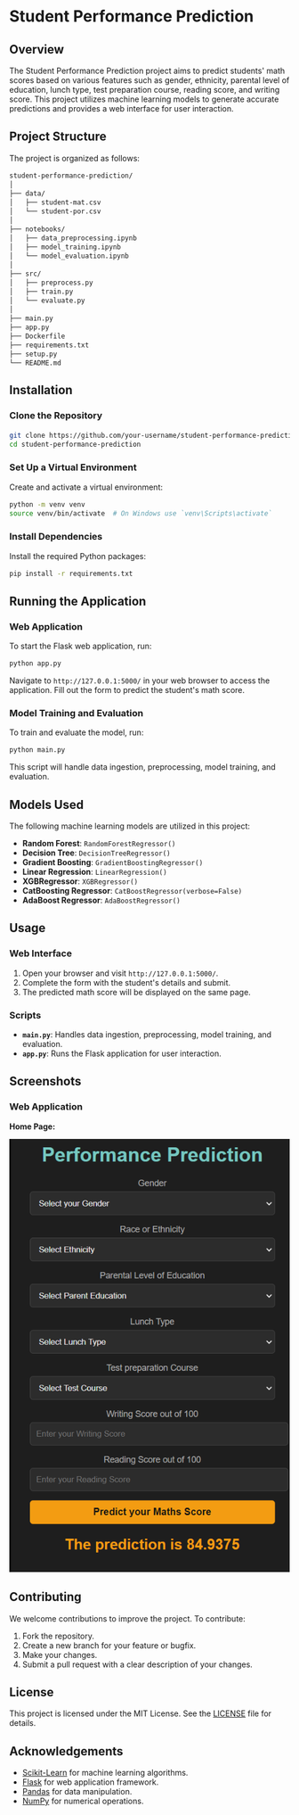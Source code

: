 
# Student Performance Prediction

## Overview

The Student Performance Prediction project aims to predict students' math scores based on various features such as gender, ethnicity, parental level of education, lunch type, test preparation course, reading score, and writing score. This project utilizes machine learning models to generate accurate predictions and provides a web interface for user interaction.

## Project Structure

The project is organized as follows:

```plaintext
student-performance-prediction/
│
├── data/
│   ├── student-mat.csv
│   └── student-por.csv
│
├── notebooks/
│   ├── data_preprocessing.ipynb
│   ├── model_training.ipynb
│   └── model_evaluation.ipynb
│
├── src/
│   ├── preprocess.py
│   ├── train.py
│   └── evaluate.py
│
├── main.py
├── app.py
├── Dockerfile
├── requirements.txt
├── setup.py
└── README.md
```

## Installation

### Clone the Repository

```bash
git clone https://github.com/your-username/student-performance-prediction.git
cd student-performance-prediction
```

### Set Up a Virtual Environment

Create and activate a virtual environment:

```bash
python -m venv venv
source venv/bin/activate  # On Windows use `venv\Scripts\activate`
```

### Install Dependencies

Install the required Python packages:

```bash
pip install -r requirements.txt
```

## Running the Application

### Web Application

To start the Flask web application, run:

```bash
python app.py
```

Navigate to `http://127.0.0.1:5000/` in your web browser to access the application. Fill out the form to predict the student's math score.

### Model Training and Evaluation

To train and evaluate the model, run:

```bash
python main.py
```

This script will handle data ingestion, preprocessing, model training, and evaluation.

## Models Used

The following machine learning models are utilized in this project:

- **Random Forest**: `RandomForestRegressor()`
- **Decision Tree**: `DecisionTreeRegressor()`
- **Gradient Boosting**: `GradientBoostingRegressor()`
- **Linear Regression**: `LinearRegression()`
- **XGBRegressor**: `XGBRegressor()`
- **CatBoosting Regressor**: `CatBoostRegressor(verbose=False)`
- **AdaBoost Regressor**: `AdaBoostRegressor()`

## Usage

### Web Interface

1. Open your browser and visit `http://127.0.0.1:5000/`.
2. Complete the form with the student's details and submit.
3. The predicted math score will be displayed on the same page.

### Scripts

- **`main.py`**: Handles data ingestion, preprocessing, model training, and evaluation.
- **`app.py`**: Runs the Flask application for user interaction.

## Screenshots

### Web Application

**Home Page:**

![Home Page](artifacts/homepage.png)


## Contributing

We welcome contributions to improve the project. To contribute:

1. Fork the repository.
2. Create a new branch for your feature or bugfix.
3. Make your changes.
4. Submit a pull request with a clear description of your changes.

## License

This project is licensed under the MIT License. See the [LICENSE](LICENSE) file for details.

## Acknowledgements

- [Scikit-Learn](https://scikit-learn.org/stable/) for machine learning algorithms.
- [Flask](https://flask.palletsprojects.com/en/2.0.x/) for web application framework.
- [Pandas](https://pandas.pydata.org/pandas-docs/stable/) for data manipulation.
- [NumPy](https://numpy.org/) for numerical operations.



